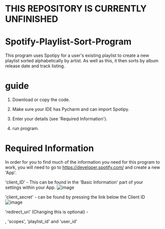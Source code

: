 # THIS REPOSITORY IS CURRENTLY UNFINISHED

# Spotify-Playlist-Sort-Program
This program uses Spotipy for a user's existing playlist to create a new playlist sorted alphabetically by artist. As well as this, it then sorts by album release date and track listing.


# guide

1. Download or copy the code.

2. Make sure your IDE has Pycharm and can import Spotipy.

3. Enter your details (see 'Required Information').

4. run program.


# Required Information
In order for you to find much of the information you need for this program to work, you will need to go to https://developer.spotify.com/ and create a new 'App'.

'client_ID' - This can be found in the 'Basic Information' part of your settings within your App.
![image](https://github.com/blueberry2345/Spotify-Playlist-Sort-Program/assets/102472091/f5b1321f-a00c-4082-91f0-72cfccc741fe)


'client_secret' - can be found by pressing the link below the Client ID      
![image](https://github.com/blueberry2345/Spotify-Playlist-Sort-Program/assets/102472091/cb35d931-64c2-4bfb-b954-1f5a368dc6e8)



'redirect_uri' (Changing this is optional) - 

, 'scopes', 'playlist_id' and 'user_id' 
